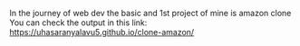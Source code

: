 In the journey of web dev the basic and 1st project of mine is amazon clone
You can check the output in this link: https://uhasaranyalavu5.github.io/clone-amazon/
